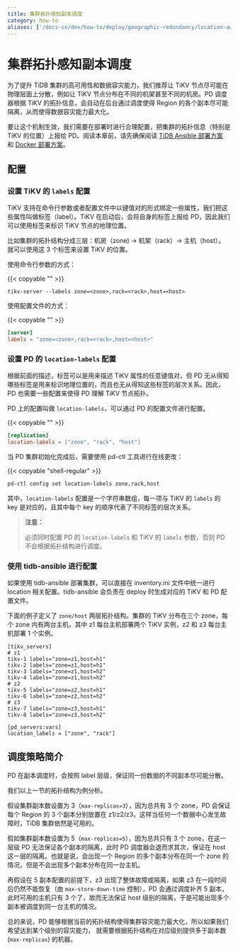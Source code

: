 ```yaml
---
title: 集群拓扑感知副本调度
category: how-to
aliases: ['/docs-cn/dev/how-to/deploy/geographic-redundancy/location-awareness/']
---
```


# 集群拓扑感知副本调度

为了提升 TiDB 集群的高可用性和数据容灾能力，我们推荐让 TiKV 节点尽可能在物理层面上分散，例如让 TiKV 节点分布在不同的机架甚至不同的机房。PD 调度器根据 TiKV 的拓扑信息，会自动在后台通过调度使得 Region 的各个副本尽可能隔离，从而使得数据容灾能力最大化。

要让这个机制生效，我们需要在部署时进行合理配置，把集群的拓扑信息（特别是 TiKV 的位置）上报给 PD。阅读本章前，请先确保阅读 [TiDB Ansible 部署方案](/online-deployment-using-ansible.md) 和 [Docker 部署方案](/test-deployment-using-docker.md)。

## 配置

### 设置 TiKV 的 `labels` 配置

TiKV 支持在命令行参数或者配置文件中以键值对的形式绑定一些属性，我们把这些属性叫做标签（label）。TiKV 在启动后，会将自身的标签上报给 PD，因此我们可以使用标签来标识 TiKV 节点的地理位置。

比如集群的拓扑结构分成三层：机房（zone) -> 机架（rack）-> 主机（host），就可以使用这 3 个标签来设置 TiKV 的位置。

使用命令行参数的方式：

{{< copyable "" >}}

```
tikv-server --labels zone=<zone>,rack=<rack>,host=<host>
```

使用配置文件的方式：

{{< copyable "" >}}

```toml
[server]
labels = "zone=<zone>,rack=<rack>,host=<host>"
```

### 设置 PD 的 `location-labels` 配置

根据前面的描述，标签可以是用来描述 TiKV 属性的任意键值对，但 PD 无从得知哪些标签是用来标识地理位置的，而且也无从得知这些标签的层次关系。因此，PD 也需要一些配置来使得 PD 理解 TiKV 节点拓扑。

PD 上的配置叫做 `location-labels`，可以通过 PD 的配置文件进行配置。

{{< copyable "" >}}

```toml
[replication]
location-labels = ["zone", "rack", "host"]
```

当 PD 集群初始化完成后，需要使用 pd-ctl 工具进行在线更改：

{{< copyable "shell-regular" >}}

```bash
pd-ctl config set location-labels zone,rack,host
```

其中，`location-labels` 配置是一个字符串数组，每一项与 TiKV 的 `labels` 的 key 是对应的，且其中每个 key 的顺序代表了不同标签的层次关系。

> **注意：**
>
> 必须同时配置 PD 的 `location-labels` 和 TiKV 的 `labels` 参数，否则 PD 不会根据拓扑结构进行调度。

### 使用 tidb-ansible 进行配置

如果使用 tidb-ansible 部署集群，可以直接在 inventory.ini 文件中统一进行 location 相关配置。tidb-ansible 会负责在 deploy 时生成对应的 TiKV 和 PD 配置文件。

下面的例子定义了 `zone/host` 两层拓扑结构。集群的 TiKV 分布在三个 zone，每个 zone 内有两台主机，其中 z1 每台主机部署两个 TiKV 实例，z2 和 z3 每台主机部署 1 个实例。

```
[tikv_servers]
# z1
tikv-1 labels="zone=z1,host=h1"
tikv-2 labels="zone=z1,host=h1"
tikv-3 labels="zone=z1,host=h2"
tikv-4 labels="zone=z1,host=h2"
# z2
tikv-5 labels="zone=z2,host=h1"
tikv-6 labels="zone=z2,host=h2"
# z3
tikv-7 labels="zone=z3,host=h1"
tikv-8 labels="zone=z3,host=h2"

[pd_servers:vars]
location_labels = ["zone", "rack"]
```

## 调度策略简介

PD 在副本调度时，会按照 label 层级，保证同一份数据的不同副本尽可能分散。

我们以上一节的拓扑结构为例分析。

假设集群副本数设置为 3（`max-replicas=3`），因为总共有 3 个 zone，PD 会保证每个 Region 的 3 个副本分别放置在 z1/z2/z3，这样当任何一个数据中心发生故障时，TiDB 集群依然是可用的。

假如集群副本数设置为 5（`max-replicas=5`），因为总共只有 3 个 zone，在这一层级 PD 无法保证各个副本的隔离，此时 PD 调度器会退而求其次，保证在 host 这一层的隔离。也就是说，会出现一个 Region 的多个副本分布在同一个 zone 的情况，但是不会出现多个副本分布在同一台主机。

再假设在 5 副本配置的前提下，z3 出现了整体故障或隔离，如果 z3 在一段时间后仍然不能恢复（由 `max-store-down-time` 控制），PD 会通过调度补齐 5 副本，此时可用的主机只有 3 个了，故而无法保证 host 级别的隔离，于是可能出现多个副本被调度到同一台主机的情况。

总的来说，PD 能够根据当前的拓扑结构使得集群容灾能力最大化，所以如果我们希望达到某个级别的容灾能力，
就需要根据拓扑结构在对应级别提供多于副本数 (`max-replicas`) 的机器。
